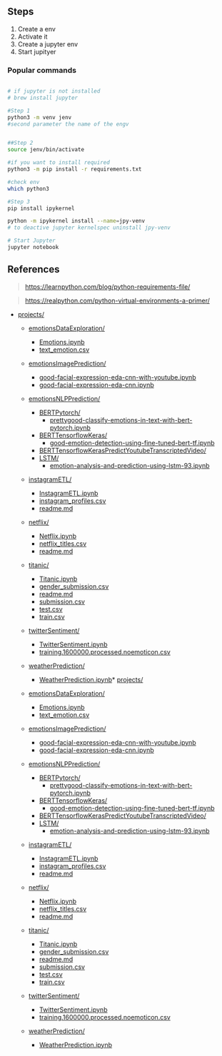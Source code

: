 

## Steps

1. Create a env
2. Activate it
3. Create a jupyter env
4. Start jupityer

### Popular commands

```bash

# if jupyter is not installed
# brew install jupyter

#Step 1
python3 -m venv jenv
#second parameter the name of the engv


##Step 2
source jenv/bin/activate

#if you want to install required 
python3 -m pip install -r requirements.txt

#check env
which python3

#Step 3
pip install ipykernel

python -m ipykernel install --name=jpy-venv
# to deactive jupyter kernelspec uninstall jpy-venv

# Start Jupyter
jupyter notebook

```


## References

> https://learnpython.com/blog/python-requirements-file/

> https://realpython.com/python-virtual-environments-a-primer/




* [projects/](./projects)
  * [emotionsDataExploration/](./projects/emotionsDataExploration)
    * [Emotions.ipynb](./projects/emotionsDataExploration/Emotions.ipynb)
    * [text_emotion.csv](./projects/emotionsDataExploration/text_emotion.csv)
  * [emotionsImagePrediction/](./projects/emotionsImagePrediction)
    * [good-facial-expression-eda-cnn-with-youtube.ipynb](./projects/emotionsImagePrediction/good-facial-expression-eda-cnn-with-youtube.ipynb)
    * [good-facial-expression-eda-cnn.ipynb](./projects/emotionsImagePrediction/good-facial-expression-eda-cnn.ipynb)
  * [emotionsNLPPrediction/](./projects/emotionsNLPPrediction)
    * [BERTPytorch/](./projects/emotionsNLPPrediction/BERTPytorch)
      * [prettygood-classify-emotions-in-text-with-bert-pytorch.ipynb](./projects/emotionsNLPPrediction/BERTPytorch/prettygood-classify-emotions-in-text-with-bert-pytorch.ipynb)
    * [BERTTensorflowKeras/](./projects/emotionsNLPPrediction/BERTTensorflowKeras)
      * [good-emotion-detection-using-fine-tuned-bert-tf.ipynb](./projects/emotionsNLPPrediction/BERTTensorflowKeras/good-emotion-detection-using-fine-tuned-bert-tf.ipynb)
    * [BERTTensorflowKerasPredictYoutubeTranscriptedVideo/](./projects/emotionsNLPPrediction/BERTTensorflowKerasPredictYoutubeTranscriptedVideo)
    * [LSTM/](./projects/emotionsNLPPrediction/LSTM)
      * [emotion-analysis-and-prediction-using-lstm-93.ipynb](./projects/emotionsNLPPrediction/LSTM/emotion-analysis-and-prediction-using-lstm-93.ipynb)
  * [instagramETL/](./projects/instagramETL)
    * [InstagramETL.ipynb](./projects/instagramETL/InstagramETL.ipynb)
    * [instagram_profiles.csv](./projects/instagramETL/instagram_profiles.csv)
    * [readme.md](./projects/instagramETL/readme.md)
  * [netflix/](./projects/netflix)
    * [Netflix.ipynb](./projects/netflix/Netflix.ipynb)
    * [netflix_titles.csv](./projects/netflix/netflix_titles.csv)
    * [readme.md](./projects/netflix/readme.md)
  * [titanic/](./projects/titanic)
    * [Titanic.ipynb](./projects/titanic/Titanic.ipynb)
    * [gender_submission.csv](./projects/titanic/gender_submission.csv)
    * [readme.md](./projects/titanic/readme.md)
    * [submission.csv](./projects/titanic/submission.csv)
    * [test.csv](./projects/titanic/test.csv)
    * [train.csv](./projects/titanic/train.csv)
  * [twitterSentiment/](./projects/twitterSentiment)
    * [TwitterSentiment.ipynb](./projects/twitterSentiment/TwitterSentiment.ipynb)
    * [training.1600000.processed.noemoticon.csv](./projects/twitterSentiment/training.1600000.processed.noemoticon.csv)
  * [weatherPrediction/](./projects/weatherPrediction)
    * [WeatherPrediction.ipynb](./projects/weatherPrediction/WeatherPrediction.ipynb)* [projects/](./projects)

  * [emotionsDataExploration/](./projects/emotionsDataExploration)

    * [Emotions.ipynb](./projects/emotionsDataExploration/Emotions.ipynb)
    * [text_emotion.csv](./projects/emotionsDataExploration/text_emotion.csv)
  * [emotionsImagePrediction/](./projects/emotionsImagePrediction)
    * [good-facial-expression-eda-cnn-with-youtube.ipynb](./projects/emotionsImagePrediction/good-facial-expression-eda-cnn-with-youtube.ipynb)
    * [good-facial-expression-eda-cnn.ipynb](./projects/emotionsImagePrediction/good-facial-expression-eda-cnn.ipynb)
  * [emotionsNLPPrediction/](./projects/emotionsNLPPrediction)
    * [BERTPytorch/](./projects/emotionsNLPPrediction/BERTPytorch)
      * [prettygood-classify-emotions-in-text-with-bert-pytorch.ipynb](./projects/emotionsNLPPrediction/BERTPytorch/prettygood-classify-emotions-in-text-with-bert-pytorch.ipynb)
    * [BERTTensorflowKeras/](./projects/emotionsNLPPrediction/BERTTensorflowKeras)
      * [good-emotion-detection-using-fine-tuned-bert-tf.ipynb](./projects/emotionsNLPPrediction/BERTTensorflowKeras/good-emotion-detection-using-fine-tuned-bert-tf.ipynb)
    * [BERTTensorflowKerasPredictYoutubeTranscriptedVideo/](./projects/emotionsNLPPrediction/BERTTensorflowKerasPredictYoutubeTranscriptedVideo)
    * [LSTM/](./projects/emotionsNLPPrediction/LSTM)
      * [emotion-analysis-and-prediction-using-lstm-93.ipynb](./projects/emotionsNLPPrediction/LSTM/emotion-analysis-and-prediction-using-lstm-93.ipynb)
  * [instagramETL/](./projects/instagramETL)
    * [InstagramETL.ipynb](./projects/instagramETL/InstagramETL.ipynb)
    * [instagram_profiles.csv](./projects/instagramETL/instagram_profiles.csv)
    * [readme.md](./projects/instagramETL/readme.md)
  * [netflix/](./projects/netflix)

    * [Netflix.ipynb](./projects/netflix/Netflix.ipynb)
    * [netflix_titles.csv](./projects/netflix/netflix_titles.csv)
    * [readme.md](./projects/netflix/readme.md)
  * [titanic/](./projects/titanic)

    * [Titanic.ipynb](./projects/titanic/Titanic.ipynb)
    * [gender_submission.csv](./projects/titanic/gender_submission.csv)
    * [readme.md](./projects/titanic/readme.md)
    * [submission.csv](./projects/titanic/submission.csv)
    * [test.csv](./projects/titanic/test.csv)
    * [train.csv](./projects/titanic/train.csv)
  * [twitterSentiment/](./projects/twitterSentiment)

    * [TwitterSentiment.ipynb](./projects/twitterSentiment/TwitterSentiment.ipynb)
    * [training.1600000.processed.noemoticon.csv](./projects/twitterSentiment/training.1600000.processed.noemoticon.csv)
  * [weatherPrediction/](./projects/weatherPrediction)

    * [WeatherPrediction.ipynb](./projects/weatherPrediction/WeatherPrediction.ipynb)
